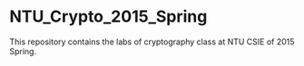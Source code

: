 # NTU_Crypto_2015_Spring
This repository contains the labs of cryptography class at NTU CSIE of 2015 Spring.
